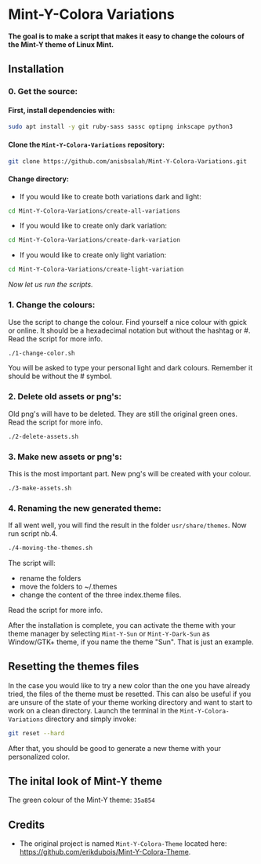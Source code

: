 # Mint-Y-Colora Variations

__The goal is to make a script that makes it easy to change the colours of the Mint-Y theme of Linux Mint.__

## Installation

### 0. Get the source:

#### First, install dependencies with:

```bash
sudo apt install -y git ruby-sass sassc optipng inkscape python3
```

#### Clone the `Mint-Y-Colora-Variations` repository:

```bash
git clone https://github.com/anisbsalah/Mint-Y-Colora-Variations.git
```

#### Change directory:

* If you would like to create both variations dark and light:

```bash
cd Mint-Y-Colora-Variations/create-all-variations
```

* If you would like to create only dark variation:

```bash
cd Mint-Y-Colora-Variations/create-dark-variation
```

* If you would like to create only light variation:

```bash
cd Mint-Y-Colora-Variations/create-light-variation
```

_Now let us run the scripts._

### 1. Change the colours:

Use the script to change the colour. Find yourself a nice colour with gpick or online. It should be a hexadecimal notation but without the hashtag or #. Read the script for more info.

```bash
./1-change-color.sh
```

You will be asked to type your personal light and dark colours. Remember it should be without the # symbol.

### 2. Delete old assets or png's:

Old png's will have to be deleted. They are still the original green ones. Read the script for more info.

```bash
./2-delete-assets.sh
```

### 3. Make new assets or png's:

This is the most important part. New png's will be created with your colour.

```bash
./3-make-assets.sh
```

### 4. Renaming the new generated theme:

If all went well, you will find the result in the folder `usr/share/themes`. Now run script nb.4.

```bash
./4-moving-the-themes.sh
```

The script will:
- rename the folders
- move the folders to ~/.themes
- change the content of the three index.theme files.

Read the script for more info.

After the installation is complete, you can activate the theme with your theme manager by selecting `Mint-Y-Sun` or `Mint-Y-Dark-Sun` as Window/GTK+ theme, if you name the theme "Sun". That is just an example.

## Resetting the themes files

In the case you would like to try a new color than the one you have already tried, the files of the theme must be resetted. This can also be useful if you are unsure of the state of your theme working directory and want to start to work on a clean directory. Launch the terminal in the `Mint-Y-Colora-Variations` directory and simply invoke:

```bash
git reset --hard
```
After that, you should be good to generate a new theme with your personalized color.

## The inital look of Mint-Y theme

The green colour of the Mint-Y theme: `35a854`

## Credits

* The original project is named `Mint-Y-Colora-Theme` located here: <https://github.com/erikdubois/Mint-Y-Colora-Theme>.